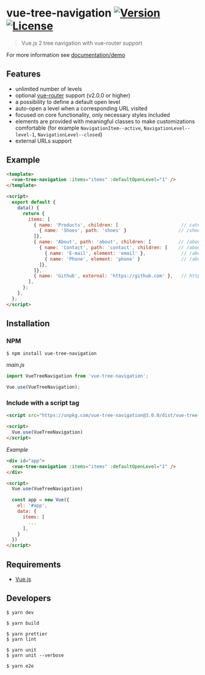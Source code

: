 # vue-tree-navigation [![Version](https://img.shields.io/npm/v/vue-tree-navigation.svg)](https://www.npmjs.com/package/vue-tree-navigation) [![License](https://img.shields.io/npm/l/vue-tree-navigation.svg)](https://www.npmjs.com/package/vue-tree-navigation)

> Vue.js 2 tree navigation with vue-router support

For more information see [documentation/demo](https://vue-tree-navigation.misrob.cz)

## Features

- unlimited number of levels
- optional [vue-router](https://router.vuejs.org/en/) support (v2.0.0 or higher)
- a possibility to define a default open level
- auto-open a level when a corresponding URL visited
- focused on core functionality, only necessary styles included
- elements are provided with meaningful classes to make customizations comfortable (for example `NavigationItem--active`, `NavigationLevel--level-1`, `NavigationLevel--closed`)
- external URLs support

## Example

```html
<template>
  <vue-tree-navigation :items="items" :defaultOpenLevel="1" />
</template>

<script>
  export default {
    data() {
      return {
        items: [
          { name: 'Products', children: [                       // category label
            { name: 'Shoes', path: 'shoes' }                   // /shoes
          ]},
          { name: 'About', path: 'about', children: [          // /about
            { name: 'Contact', path: 'contact', children: [    // /about/contact
              { name: 'E-mail', element: 'email' },             // /about/contact#email
              { name: 'Phone', element: 'phone' }               // /about/contact#phone
            ]},
          ]},
          { name: 'Github', external: 'https://github.com' },   // https://github.com
        ],
      };
    },
  };
</script>
```

## Installation

### NPM

```console
$ npm install vue-tree-navigation
```

_main.js_

```javascript
import VueTreeNavigation from 'vue-tree-navigation';

Vue.use(VueTreeNavigation);
```

### Include with a script tag

```html
<script src="https://unpkg.com/vue-tree-navigation@3.0.0/dist/vue-tree-navigation.js"></script>

<script>
  Vue.use(VueTreeNavigation)
</script>
```

_Example_

```html
<div id="app">
  <vue-tree-navigation :items="items" :defaultOpenLevel="1" />
</div>

<script>
  Vue.use(VueTreeNavigation)

  const app = new Vue({
    el: '#app',
    data: {
      items: [
        ...
      ],
    }
  })
</script>
```

## Requirements

- [Vue.js](https://vuejs.org/)

## Developers

```console
$ yarn dev

$ yarn build

$ yarn prettier
$ yarn lint

$ yarn unit
$ yarn unit --verbose

$ yarn e2e
```
